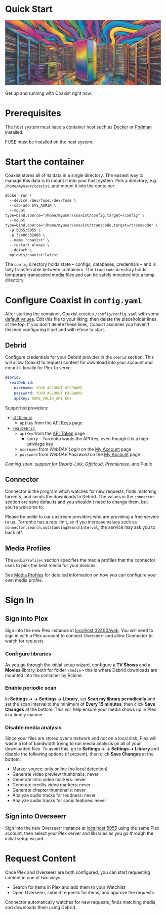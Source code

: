 # Quick Start

![Rainbow server room](quick-start-banner.jpg)

Get up and running with Coaxist right now.

# Prerequisites

The host system must have a container host such as
[Docker](https://www.docker.com/) or [Podman](https://podman.io/) installed.

[FUSE](https://en.wikipedia.org/wiki/Filesystem_in_Userspace) must be installed
on the host system.

# Start the container

Coaxist stores all of its data in a single directory. The easiest way to manage
this data is to mount it into your host system. Pick a directory, e.g.
`/home/myuser/coaxist`, and mount it into the container:

```
docker run \
  --device /dev/fuse:/dev/fuse \
  --cap-add SYS_ADMIN \
  --mount type=bind,source="/home/myuser/coaxist/config,target=/config" \
  --mount type=bind,source="/home/myuser/coaxist/transcode,target=/transcode" \
  -p 5055:5055 \
  -p 32400:32400 \
  --name "coaxist" \
  --restart always \
  --detach \
  mplewis/coaxist:latest
```

The `config` directory holds state – configs, databases, credentials – and is
fully transferrable between containers. The `transcode` directory holds
temporary transcoded media files and can be safely mounted into a temp
directory.

# Configure Coaxist in `config.yaml`

After starting the container, Coaxist creates `/config/config.yaml` with some
[default values](../connector/src/uberconf/default.yaml). Edit this file to your
liking, then delete the placeholder lines at the top. If you don't delete these
lines, Coaxist assumes you haven't finished configuring it yet and will refuse
to start.

## Debrid

Configure credentials for your Debrid provider in the `debrid` section. This
will allow Coaxist to request content for download into your account and mount
it locally for Plex to serve.

```yaml
debrid:
  realDebrid:
    username: YOUR_ACCOUNT_USERNAME
    password: YOUR_ACCOUNT_PASSWORD
    apiKey: SOME_VALID_API_KEY
```

Supported providers:

- [`allDebrid`](https://alldebrid.com/)
  - `apiKey` from the [API Keys](https://alldebrid.com/apikeys/) page
- [`realDebrid`](https://real-debrid.com/)
  - `apiKey` from the [API Token](https://real-debrid.com/apitoken) page
    - sorry – Torrentio wants the API key, even though it is a high-privilege
      key
  - `username` from _WebDAV Login_ on the
    [My Account](https://real-debrid.com/account) page
  - `password` from _WebDAV Password_ on the
    [My Account](https://real-debrid.com/account) page

_Coming soon: support for Debrid-Link, Offcloud, Premiumize, and Put.io_

## Connector

Connector is the program whch watches for new requests, finds matching torrents,
and sends the downloads to Debrid. The values in the `connector` section are
sane defaults and you shouldn't need to change them, but you're welcome to.

Please be polite to our upstream providers who are providing a free service to
us. Torrentio has a rate limit, so if you increase values such as
`connector.search.outstandingSearchInterval`, the service may ask you to back
off.

## Media Profiles

The `mediaProfiles` section specifies the media profiles that the connector uses
to pick the best media for your devices.

See [Media Profiles](profiles.md) for detailed information on how you can
configure your own media profile.

# Sign In

## Sign into Plex

Sign into the new Plex instance at
[localhost:32400/web](http://localhost:32400/web). You will need to sign in with
a Plex account to connect Overseerr and allow Connector to watch for requests.

### Configure libraries

As you go through the initial setup wizard, configure a **TV Shows** and a
**Movies** library, both for folder `/media` – this is where Debrid downloads
are mounted into the container by Rclone.

### Enable periodic scan

In **Settings → <your server> → Settings → Library**, set **Scan my library
periodically** and set the scan interval to the minimum of **Every 15 minutes**,
then click **Save Changes** at the bottom. This will help ensure your media
shows up in Plex in a timely manner.

### Disable media analysis

Since your files are stored over a network and not on a local disk, Plex will
waste a lot of bandwidth trying to run media analysis on all of your downloaded
files. To avoid this, go to **Settings → <your server> → Settings → Library**
and disable the following options (if present), then click **Save Changes** at
the bottom:

- Marker source: only online (no local detection)
- Generate video preview thumbnails: never
- Generate intro video markers: never
- Generate credits video markers: never
- Generate chapter thumbnails: never
- Analyze audio tracks for loudness: never
- Analyze audio tracks for sonic features: never

## Sign into Overseerr

Sign into the new Overseerr instance at [localhost:5055](http://localhost:5055)
using the same Plex account, then select your Plex server and libraries as you
go through the initial setup wizard.

# Request Content

Once Plex and Overseerr are both configured, you can start requesting content in
one of two ways:

- Search for items in Plex and add them to your Watchlist
- Open Overseerr, submit requests for items, and approve the requests

Connector automatically watches for new requests, finds matching media, and
downloads them using Debrid.
